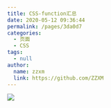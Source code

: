 ```yaml
---
title: CSS-function汇总
date: 2020-05-12 09:36:44
permalink: /pages/3da0d7
categories: 
  - 页面
  - CSS
tags: 
  - null
author: 
  name: zzxm
  link: https://github.com/ZZXM
---
```

![](https://cdn.jsdelivr.net/gh/xugaoyi/image_store/blog/20200512161232.jpg)
